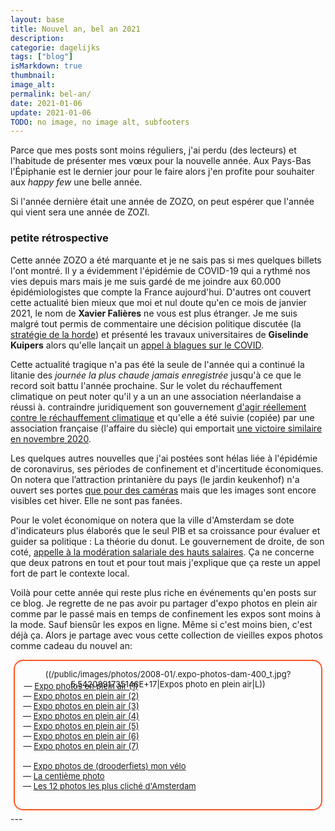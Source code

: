```yaml
---
layout: base
title: Nouvel an, bel an 2021
description: 
categorie: dagelijks
tags: ["blog"]
isMarkdown: true
thumbnail: 
image_alt: 
permalink: bel-an/
date: 2021-01-06
update: 2021-01-06
TODO: no image, no image alt, subfooters
---
```




Parce que mes posts sont moins réguliers, j'ai perdu (des lecteurs) et l'habitude de présenter mes vœux pour la nouvelle année. Aux Pays-Bas l'Épiphanie est le dernier jour pour le faire alors j'en profite pour souhaiter aux *happy few* une belle année.

Si l'année dernière était une année de ZOZO, on peut espérer que l'année qui vient sera une année de ZOZI.

### petite rétrospective

Cette année ZOZO a été marquante et je ne sais pas si mes quelques billets l'ont montré. Il y a évidemment l'épidémie de COVID-19 qui a rythmé nos vies depuis mars mais je me suis gardé de me joindre aux 60.000 épidémiologistes que compte la France aujourd'hui. D'autres ont couvert cette actualité bien mieux que moi et nul doute qu'en ce mois de janvier 2021, le nom de **Xavier Falières** ne vous est plus étranger. Je me suis malgré tout permis de commentaire une décision politique discutée (la [stratégie de la horde](/Coronavirus-horde-le-marteau-et-la-danse)) et présenté les travaux universitaires de **Giselinde Kuipers** alors qu'elle lançait un [appel à blagues sur le COVID](/Partagez-vos-blagues-covid).

Cette actualité tragique n'a pas été la seule de l'année qui a continué la litanie des *journée la plus chaude jamais enregistrée* jusqu'à ce que le record soit battu l'année prochaine. Sur le volet du réchauffement climatique on peut noter qu'il y a un an une association néerlandaise a réussi à. contraindre juridiquement son gouvernement [d'agir réellement contre le réchauffement climatique](/le-gouvernement-doit-proteger-les-gens) et qu'elle a été suivie (copiée) par une association française (l'affaire du siècle) qui emportait [une victoire similaire en novembre 2020](/affaire-du-siecle-copie).

Les quelques autres nouvelles que j'ai postées sont hélas liée à l'épidémie de coronavirus, ses périodes de confinement et d'incertitude économiques. On notera que l’attraction printanière du pays (le jardin keukenhof) n'a ouvert ses portes [que pour des caméras](/keukenhof-ne-fermera-pas) mais que les images sont encore visibles cet hiver. Elle ne sont pas fanées.

Pour le volet économique on notera que la ville d'Amsterdam se dote d'indicateurs plus élaborés que le seul PIB et sa croissance pour évaluer et guider sa politique : La théorie du donut. Le gouvernement de droite, de son coté, [appelle à la modération salariale des hauts salaires](/patrons-salaire-a-la-baisse). Ça ne concerne que deux patrons en tout et pour tout mais j'explique que ça reste un appel fort de part le contexte local.

Voilà pour cette année qui reste plus riche en événements qu'en posts sur ce blog. Je regrette de ne pas avoir pu partager d'expo photos en plein air comme par le passé mais en temps de confinement les expos sont moins à la mode. Sauf biensûr les expos en ligne. Même si c'est moins bien, c'est déjà ça. Alors je partage avec vous cette collection de vieilles expos photos comme cadeau du nouvel an:

<!-- HTML -->
<div style="border:2px solid #FF5521; border-radius:15px; text-align:center; font-size:small; padding:1em 1em 0 1em; margin:5px; min-height:120px; ">
<!-- / HTML -->
((/public/images/photos/2008-01/.expo-photos-dam-400_t.jpg?5.5420891735146E+17|Expos photo en plein air|L))
<!-- HTML -->
<div style="float:left; text-wrap:no-wrap; margin-top: -1em;">
— <a href="/expo-photos-en-plein-air">Expo photos en plein air (1)</a><br>
— <a href="/expo-photos-en-plein-air-2">Expo photos en plein air (2)</a><br>
— <a href="/expo-photos-en-plein-air-3">Expo photos en plein air (3)</a><br>
— <a href="/expo-photos-en-plein-air-4">Expo photos en plein air (4)</a><br>
— <a href="/expo-photos-en-plein-air-5">Expo photos en plein air (5)</a><br>
— <a href="/expo-photos-en-plein-air-6">Expo photos en plein air (6)</a><br>
— <a href="/expo-photos-en-plein-air-7">Expo photos en plein air (7)</a><br>
</div>
<div style="text-align:left; clear:both;">
<br>
— <a href="/photos-drooderfiets-balade">Expo photos de (drooderfiets) mon vélo</a><br>
— <a href="/la-centieme-photo">La centième photo</a><br>
— <a href="/Les-photos-les-plus-cliche-d-Amsterdam">Les 12 photos les plus cliché d'Amsterdam</a><br><br>
</div>
<div style="clear:both; margin-top:1em;"></div>
</div>
<!-- / HTML -->
---